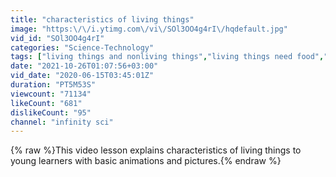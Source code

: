 ```yaml
---
title: "characteristics of living things"
image: "https:\/\/i.ytimg.com\/vi\/SOl3OO4g4rI\/hqdefault.jpg"
vid_id: "SOl3OO4g4rI"
categories: "Science-Technology"
tags: ["living things and nonliving things","living things need food","living things need energy"]
date: "2021-10-26T01:07:56+03:00"
vid_date: "2020-06-15T03:45:01Z"
duration: "PT5M53S"
viewcount: "71134"
likeCount: "681"
dislikeCount: "95"
channel: "infinity sci"
---
```

{% raw %}This video lesson explains characteristics of living things to young learners with basic animations and pictures.{% endraw %}

